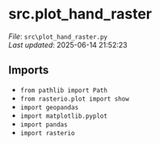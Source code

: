 # src.plot_hand_raster

*File*: `src\plot_hand_raster.py`  
*Last updated*: 2025-06-14 21:52:23

## Imports

- `from pathlib import Path`  
- `from rasterio.plot import show`  
- `import geopandas`  
- `import matplotlib.pyplot`  
- `import pandas`  
- `import rasterio`  

